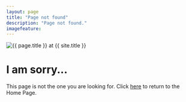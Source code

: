 ```yaml
---
layout: page
title: "Page not found"
description: "Page not found."
imagefeature:
---  
```

<img src="https://media.giphy.com/media/qc5FKVGYUhilG/giphy." alt="{{ page.title }} at {{ site.title }}">

<div class="text-center">
  <h1>I am sorry...</h1>
  <p>This page is not the one you are looking for. Click <a href="../">here</a> to return to the Home Page.</p>
</div>
